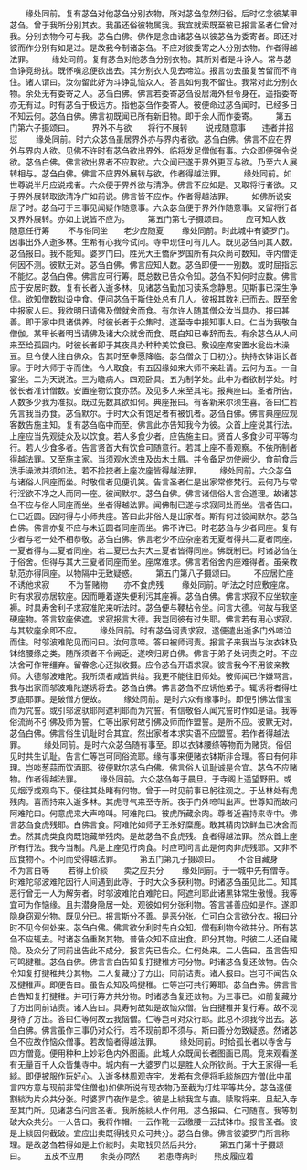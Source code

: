 <!-- { "loadSidebar": true } -->
　　缘处同前。复有苾刍对他苾刍分别衣物。所对苾刍忽然归俗。后时忆念彼某甲苾刍。曾于我所分别其衣。我虽还俗彼物属我。我宜就索既至彼已报言圣者仁曾对我。分别衣物今可与我。苾刍白佛。佛作是念由诸苾刍以彼苾刍为委寄者。即还对彼而作分别有如是过。是故我今制诸苾刍。不应对彼委寄之人分别衣物。作者得越法罪。
　　缘处同前。复有苾刍对他苾刍分别衣物。其所对者是斗诤人。常与苾刍诤竞纷扰。既怀嗔忿便欲出去。其分别衣人见去啼泣。报言勿去虽复苦留而不肯住。诸人谓曰。汝勿留此好为斗诤乱恼众人。答言如何我不留住。我常对此分别衣物。余处无有委寄之人。苾刍白佛。佛言若委寄苾刍设居海外但令身在。遥指委寄亦无有过。时有苾刍于极远方。指他苾刍作委寄人。彼便命过苾刍闻时。已经多日不知云何。苾刍白佛。佛言初既闻已所有新旧物。即于余人而作委寄。
　　第五门第六子摄颂曰。
　　界外不与欲　　将行不展转
　　说戒随意事　　违者并招愆
　　缘处同前。时六众苾刍虽居界外亦与界内者欲。苾刍白佛。佛言不应在界外与界内人欲。见佛不许时有苾刍欲出界外。临将发足僧伽有事。六众即便强令说欲。苾刍白佛。佛言欲出界者不应取欲。六众闻已遂于界外更互与欲。乃至六人展转相与。苾刍白佛。佛言不应界外展转与欲。作者得越法罪。
　　缘处同前。如世尊说半月应说戒者。六众便于界外欲与清净。佛言不应如是。又取将行者欲。又于界外展转取欲清净广如前说。佛言皆不应作。作者得越法罪。
　　如佛所说安居了时。苾刍可于三事见闻疑作随意事。六众苾刍便于界外作随意事。又留将行者又界外展转。亦如上说皆不应为。
　　第五门第七子摄颂曰。
　　应可知人数　　随意任行筹
　　不与俗同坐　　老少应随夏
　　缘处同前。时此城中有婆罗门。因事出外入逝多林。生希有心我今试问。寺中现住可有几人。既见苾刍问其人数。苾刍报曰。我不能知。婆罗门曰。胜光大王憍萨罗国所有兵众尚可数知。寺内僧徒何因不测。彼默无对。苾刍白佛。佛言应知人数。苾刍即便一一别数。或时屈指忘不能忆。苾刍白佛。佛言应可行筹。既总数已告众令知。苾刍不知何时应数。佛言应于安居时数。复有长者入逝多林。见诸苾刍勤加习读系念静思。见斯事已深生净信。欲知僧数拟设中食。便问苾刍于斯住处总有几人。彼报其数礼已而去。既至舍中报家人曰。我欲明日请佛及僧就舍而食。有尔许人随其僧众汝当具办。报曰甚善。即于家中具诸供养。时彼长者于众集时。遂至寺中报知事人曰。仁当为我敬白僧伽。某甲长者明当请佛及诸大众就舍而食。既白知已奉辞而去。有余苾刍从人间来至给孤园内。时彼长者即于其夜具办种种美饮食已。敷设座席安置水瓮齿木澡豆。旦令使人往白佛众。告其时至幸愿降临。苾刍僧众于日初分。执持衣钵诣长者家。于时大师于寺而住。令人取食。有五因缘如来大师不亲赴请。云何为五。一自宴坐。二为天说法。三为瞻病人。四观卧具。五为制学处。此中为者欲制学处。时彼长者准计僧数。安置座物饮食亦然。及见多人来至其宅。报典座曰。圣者所告。人数多少我为准拟。既过先数其欲如何。典座报曰。有客新来尔须生喜。答曰仁若先言我当办食。苾刍默尔。于时大众有饱足者有被饥者。苾刍白佛。佛言典座应观客数告施主知。复有苾刍临中而至。佛言此亦告知我今为彼。众首上座说其行法。上座应当先观徒众及以饮食。若人多食少者。应告施主曰。贤首人多食少可平等均行。若人少食多者。告言贤首大有饮食可随意行。若其上座不善观察。不依所制者得越法罪。又至施主家。当须观水滤虫及齿木土屑。并令备足勿使阙少。食前食后洗手澡漱并须如法。若不捡挍者上座次座皆得越法罪。
　　缘处同前。六众苾刍与诸俗人同座而坐。时敬信者见便讥笑。告言圣者仁是出家常修梵行。云何乃与常行淫欲不净之人而同一座。彼闻默尔。苾刍白佛。佛言诸信俗人言合道理。故诸苾刍不应与俗人同座而坐。坐者得越法罪。闻佛制已遂与求寂同处而坐。信者告曰。仁已近圆。因何得与小师共座。答曰此非俗人是出家者。斯有何过彼闻默尔。苾刍白佛。佛言亦复不应与未近圆者同座而坐。佛不许已。时老苾刍与少者同座。复有少者与老一处不相恭敬。苾刍白佛。佛言老少不应杂座若无夏者得共二夏者同座。一夏者得与二夏者同座。若二夏已去共大三夏者皆得同座。佛既制已。时诸苾刍在于俗舍。但得与其大三夏者同座而坐。座席难求。佛言若俗舍内座难得者。虽亲教轨范亦得同座。以物隔中无致疑惑。
　　第五门第八子摄颂曰。
　　不应居贮座　　不诱他求寂
　　不为誓赌物　　亦不食虎残
　　缘处同前。听法之时应敷座席。时有求寂亦居软座。因而睡着遂失便利污其座褥。苾刍白佛。佛言求寂不应坐软座褥。时具寿舍利子求寂准陀来听法时。苾刍便与鞕枮令坐。问言大德。何故与我坚硬座物。答言软座佛遮。求寂报言大德。我岂同彼有过失耶。佛言若有用心求寂。与其软座余即不应。
　　缘处同前。时有苾刍诃责求寂。遂便遣出逝多门外啼泣而住。时邬波难陀见而问曰。汝何意啼。答曰被师诃责。报言子来我当与汝衣钵及钵络腰绦之类。随所须者不令阙乏。遂唤归房白佛。佛言于弟子处诃责之时。不应决舍可作带缰弃。留眷念心还拟收摄。应令苾刍开语求寂。彼言我今不用彼亲教师。大德邬波难陀。我所须者咸皆供给。我更不能往旧师处。彼师闻已作嫌骂言。我与出家而邬波难陀遂诱将去。苾刍白佛。佛言苾刍不应诱他弟子。辄诱将者得吐罗底耶罪。是破僧方便故。
　　缘处同前。是时六众有缘事时。即便引佛法僧宝而为咒誓。或引邬波驮耶阿遮利耶而为咒誓。有信敬俗人闻咒誓时作如是语。我等俗流尚不引佛及师为誓。仁等出家何故引佛及师而作盟誓。是所不应。彼默无对。苾刍白佛。佛言俗生讥耻时合其宜。然出家者本求实语不应盟誓。若作者得越法罪。
　　缘处同前。是时六众苾刍随有事至。即以衣钵腰绦等物而为赌货。俗侣见时共生讥耻。告言仁等岂可同俗流耶。缘有事来便赌衣钵斯非合理。答曰有何非理。岂啖葱蒜而饮酒耶。彼便默尔苾刍白佛。佛言俗人讥耻诚是合宜。苾刍不应赌物。作者得越法罪。
　　缘处同前。六众苾刍每于晨旦。于寺阁上遥望野田。或见烟浮或观鸟下。便往其处睹有何物。曾于一时见前事已躬往观之。于丛林处有虎残肉。喜而持来入逝多林。其虎寻气来至寺所。夜于门外啼叫出声。世尊知而故问阿难陀曰。何意虎来大声啼叫。阿难陀曰。彼虎所藏余肉。尊者近喜持来寺中。佛言苾刍食虎残耶。白佛言食。阿难陀如师子王杀好糜鹿。敢其精肉饮鲜血已决舍而去。然其虎类食肉既饱藏举残肉。是故苾刍不食虎残。食者得越法罪。然众首上座所有行法。我今当制。凡是上座见行肉食。时应可问言此是何肉非虎残耶。又非不应食物不。不问而受得越法罪。
　　第五门第九子摄颂曰。
　　不合自藏身　　不为言白等
　　若得上价緂　　卖之应共分
　　缘处同前。于一城中先有僧寺。时难陀邬波难陀因行人间遇到此寺。于时大众多获利物。时诸苾刍虽见此二。知其恶行曾无一人为解劳者。时邬波难陀白难陀曰。阿遮利耶此诸黑钵常生傲慢。我等宜可为作恼缘。且共潜身隐居一处。观彼如何分张利物。答言甚善应如是作。遂即隐身窃观分物。既见分已。报言斯分不善。是恶分张。仁可白众言欲分衣。报曰分时不见今何处来。苾刍白佛。佛言欲分利时先白众知。僧有利物今欲共分。所有苾刍不应辄去。时诸苾刍重聚其物。普告众知不应出食。即分其物。时彼二人还自藏隐。及众分了同前出告此不成分。报言先已告众。仁何处来。二人告曰。虽言告知可鸣揵稚。苾刍白佛。佛言言白告知复打揵稚方可分物。时诸苾刍复还敛物。告众令知复打揵稚共分其物。二人复藏分了方出。同前诘责。诸人报曰。岂可不闻告众及揵稚声。即便告曰。虽告众知及鸣揵稚。仁等岂可共行筹耶。苾刍白佛。佛言言白告知复打揵稚。并可行筹方共分物。时诸苾刍复还敛物。为三事已。如前复藏分了方出同前诘责。诸人告曰。具寿何故如是故恼众僧。告白揵稚并复行筹。故不现身待了方出。答曰仁等何故云我恼僧。仁等岂可对众行耶。此总不须我今出去。苾刍白佛。佛言虽作三事仍对众行。若不现前即不须与。斯曰善分勿致疑惑。然诸苾刍不应故作恼众僧事。若故恼者得越法罪。
　　缘处同前。时给孤长者以寺舍与四方僧竟。便用种种上妙彩色内外图画。此城人众既闻长者图画已周。竞来观看遂有无量百千人众皆集寺中。城内有一大婆罗门以是胜人众所钦尚。于大王家得一毛緂。即便披服作玩好心。入逝多林周观寺宇。发希有念便将毛緂施四方僧(此中虽言四方意与现前非常住僧也)如佛所说有现衣物乃至截为灯炷平等共分。苾刍遂便割緂为片众共分张。时婆罗门夜作是念。彼是上緂我宜与直。赎取将来。旦起入寺至其门所。见诸苾刍问言圣者。我所施緂人作何用。苾刍报曰。仁可随喜。我等割破大众共分。一人告曰。我将作帽。一云作靴一云缴腰一云拭钵巾。报言圣者。彼是上緂因何截破。宜应出卖既得钱贝众可共分。苾刍白佛。佛言彼婆罗门所言称理。是故苾刍若得如是上价緂时。卖取钱贝然后共分。
　　第五门第十子摄颂曰。
　　五皮不应用　　余类亦同然
　　若患痔病时　　熊皮履应着
